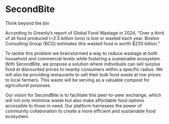 # SecondBite
Think beyond the bin

According to Greenly’s report of Global Food Wastage in 2024, “Over a third of all food produced (~2.5 billion tons) is lost or wasted each year. Boston Consulting Group (BCG) estimates this wasted food is worth $230 billion.” 

To tackle this problem we brainstormed a way to reduce wastage at both household and commercial levels while fostering a sustainable ecosystem. With SecondBite, we propose a solution where individuals can sell surplus food at discounted prices to nearby consumers within a specific radius. We will also be providing restaurants to sell their bulk food waste at low prices to local farmers. This waste will be serving as a valuable compost for agricultural purposes. 

Our vision for SecondBite is to facilitate this peer-to-peer exchange, which will not only minimize waste but also make affordable food options accessible to those in need. Our platform harnesses the power of community collaboration to create a more efficient and sustainable food ecosystem.
